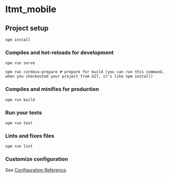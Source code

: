 # ltmt_mobile

## Project setup
```
npm install
```

### Compiles and hot-reloads for development
```
npm run serve
```
```
npm run cordova-prepare # prepare for build (you can run this command, when you checkouted your project from GIT, it's like npm install)
```

### Compiles and minifies for production
```
npm run build
```

### Run your tests
```
npm run test
```

### Lints and fixes files
```
npm run lint
```

### Customize configuration
See [Configuration Reference](https://cli.vuejs.org/config/).
